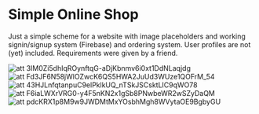 # Simple Online Shop
Just a simple scheme for a website with image placeholders and working signin/signup system (Firebase) and ordering system.
User profiles are not (yet) included. Requirements were given by a friend.  

![att 3IM0Zi5dhIqROynftqG-aDjKbnmv6i0xt1DdNLaqjdg](https://github.com/MichaelEight/simple-online-shop/assets/56772277/377c4a32-34ed-4fa5-959c-82151bf008b2)
![att Fd3JF6N58jWlOZwcK6QS5HWA2JuUd3WUze1QOFrM_54](https://github.com/MichaelEight/simple-online-shop/assets/56772277/0b3a874f-6e8c-417b-b10c-a65db99e948b)
![att 43HJLnfqtanpuC9elPklkUQ_nTSkJSCsktLIC9qWO78](https://github.com/MichaelEight/simple-online-shop/assets/56772277/fbe5387e-6324-4de1-9176-2ec8c37832bd)
![att F6iaLWXrVRG0-y4F5nKN2x1gSb8PNwbeWR2wSZyDaQM](https://github.com/MichaelEight/simple-online-shop/assets/56772277/9f890450-8267-46f4-8bea-ab7f905bc385)
![att pdcKRX1p8M9w9JWDMtMxYOsbhMgh8WVytaOE9BgbyGU](https://github.com/MichaelEight/simple-online-shop/assets/56772277/420f0928-98c3-4e5d-8168-44e4f5539bbd)
